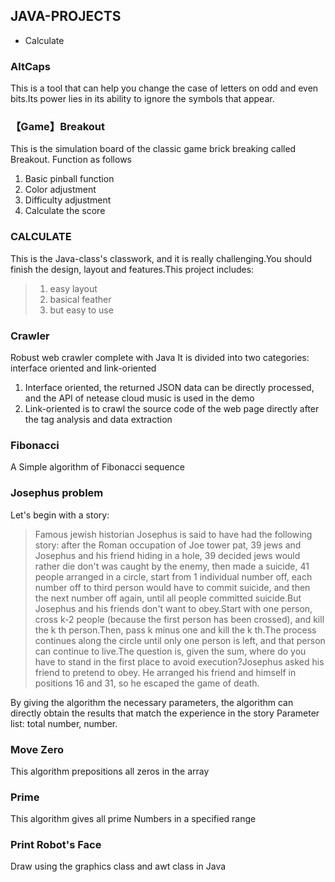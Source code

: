 ## JAVA-PROJECTS
* Calculate

### AltCaps
This is a tool that can help you change the case of letters on odd and even bits.Its power lies in its ability to ignore the symbols that appear.

### 【Game】Breakout
This is the simulation board of the classic game brick breaking called Breakout.
Function as follows
1. Basic pinball function
2. Color adjustment
3. Difficulty adjustment
4. Calculate the score

### CALCULATE
This is the Java-class's classwork, and it is really challenging.You should finish the design, layout and features.This project includes: 
> 1. easy layout
> 2. basical feather
> 3. but easy to use

### Crawler
Robust web crawler complete with Java
It is divided into two categories: interface oriented and link-oriented
1. Interface oriented, the returned JSON data can be directly processed, and the API of netease cloud music is used in the demo
2. Link-oriented is to crawl the source code of the web page directly after the tag analysis and data extraction

### Fibonacci
A Simple algorithm of Fibonacci sequence

### Josephus problem
Let's begin with a story:
> Famous jewish historian Josephus is said to have had the following story: after the Roman occupation of Joe tower pat, 39 jews and Josephus and his friend hiding in a hole, 39 decided jews would rather die don't was caught by the enemy, then made a suicide, 41 people arranged in a circle, start from 1 individual number off, each number off to third person would have to commit suicide, and then the next number off again, until all people committed suicide.But Josephus and his friends don't want to obey.Start with one person, cross k-2 people (because the first person has been crossed), and kill the k th person.Then, pass k minus one and kill the k th.The process continues along the circle until only one person is left, and that person can continue to live.The question is, given the sum, where do you have to stand in the first place to avoid execution?Josephus asked his friend to pretend to obey. He arranged his friend and himself in positions 16 and 31, so he escaped the game of death.

By giving the algorithm the necessary parameters, the algorithm can directly obtain the results that match the experience in the story
Parameter list: total number, number.

### Move Zero
This algorithm prepositions all zeros in the array

### Prime
This algorithm gives all prime Numbers in a specified range

### Print Robot's Face
Draw using the graphics class and awt class in Java